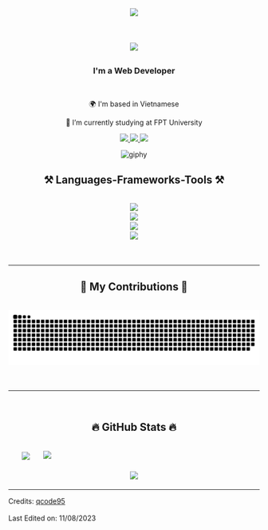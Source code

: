 <div align="center"> <img src="https://res.cloudinary.com/dvzingci9/image/upload/v1691682049/Personal_Branding/Frame_164_meg7rg.png"> </div>

<h1 align="center">
    <img src="https://readme-typing-svg.herokuapp.com/?font=Righteous&size=35&center=true&vCenter=true&width=500&height=70&duration=4000&lines=Hi+There!+👋;+I'm+Xuan+Quy!;" />
</h1>

<h3 align="center">I'm a Web Developer</h3>

<br/>

<div align="center">

 🌍 I'm based in Vietnamese 
 
 🔭 I’m currently studying at FPT University
 
 </div>

<div align="center"> 
  <a href="mailto:quynx9503.dev@gmail.com" style="tex-decoration:none;">
    <img src="https://img.shields.io/badge/Gmail-333333?style=for-the-badge&logo=gmail&logoColor=red" />
  </a>
  <a href="https://www.linkedin.com/in/quynx/" rel="noopener" target="_blank" style="tex-decoration:none;">
    <img src="https://img.shields.io/badge/LinkedIn-0077B5?style=for-the-badge&logo=linkedin&logoColor=white" />
  </a>
  <a href="https://github.com/qcode95" rel="noopener" target="_blank" style="tex-decoration:none;">
     <img src="https://img.shields.io/badge/Github-000000?style=for-the-badge&logo=github&logoColor=white" />
  </a>
</div>

<p align="center">
  <img src="https://github.com/thanhtin4401/thanhtin4401/assets/85281544/a65ececb-7042-4a69-b9a6-71381c48b003" alt="giphy" />
</p>
<h2 align="center">⚒️ Languages-Frameworks-Tools ⚒️</h2>
<br/>
<div align="center">
    <img src="https://skillicons.dev/icons?i=html,css,sass,tailwind,bootstrap,figma" /><br>
    <img src="https://skillicons.dev/icons?i=javascript,vue,java,spring,mysql,firebase" /><br>
    <img src="https://skillicons.dev/icons?i=git,github,gitlab,windows,apple" /><br>
    <img src="https://skillicons.dev/icons?i=postman,vscode,visualstudio,idea" />
</div>
  <br/><br/>
<hr/>
<div align="center">
  <h2>🐍 My Contributions 🐍</h2>
  <br>
  <img alt="snake eating my contributions" src="https://raw.githubusercontent.com/salesp07/salesp07/output/github-contribution-grid-snake.svg" />
  <br/><br/><br/>
</div>

<hr/>
<br>
<h2 align="center">🔥 GitHub Stats 🔥</h2>
<br>
<div align=center>
  <a href="#" title="qcode95">
    <img width="315" align="center" src="https://github-readme-stats.vercel.app/api/top-langs/?username=qcode95&hide=c%23,powershell,Mathematica,Ruby,Objective-C,Objective-C%2b%2b,Cuda&title_color=61dafb&text_color=ffffff&icon_color=61dafb&bg_color=20232a&langs_count=8&layout=compact&border_color=61dafb&hide_border=true" />
  </a>
  <a href="#" title="qcode95">
    <img align="right" width="434" src="https://github-readme-stats.vercel.app/api?username=qcode95&show_icons=true&theme=react&border_color=61dafb&hide_border=true" />
  </a>
</div>


<h3 align="center">
    <img src="https://readme-typing-svg.herokuapp.com/?font=Righteous&size=25&center=true&vCenter=true&width=500&height=70&duration=4000&lines=Thanks+for+visiting!+✌️;+Shoot+me+a+message+on+Linkedin!;I'm+always+down+to+collab+😀">
</h3>

<hr/>
Credits: <a href="https://github.com/qcode95/">qcode95</a>
<br/>
<br/>
Last Edited on: 11/08/2023

